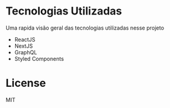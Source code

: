 # Tecnologias Utilizadas

Uma rapida visão geral das tecnologias utilizadas nesse projeto

  - ReactJS
  - NextJS
  - GraphQL
  - Styled Components

# License

MIT
